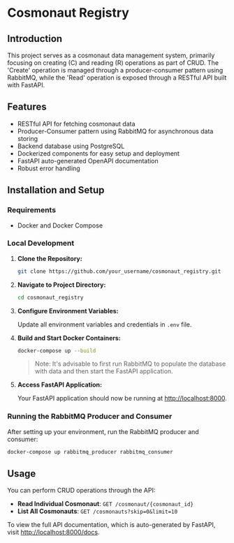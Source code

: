 # Cosmonaut Registry

## Introduction

This project serves as a cosmonaut data management system, primarily focusing on creating (C) and reading (R) operations as part of CRUD. The 'Create' operation is managed through a producer-consumer pattern using RabbitMQ, while the 'Read' operation is exposed through a RESTful API built with FastAPI.

## Features

- RESTful API for fetching cosmonaut data
- Producer-Consumer pattern using RabbitMQ for asynchronous data storing
- Backend database using PostgreSQL
- Dockerized components for easy setup and deployment
- FastAPI auto-generated OpenAPI documentation
- Robust error handling

## Installation and Setup

### Requirements

- Docker and Docker Compose

### Local Development

1. **Clone the Repository:**

    ```bash
    git clone https://github.com/your_username/cosmonaut_registry.git
    ```

2. **Navigate to Project Directory:**

    ```bash
    cd cosmonaut_registry
    ```

3. **Configure Environment Variables:**

    Update all environment variables and credentials in `.env` file.

4. **Build and Start Docker Containers:**

    ```bash
    docker-compose up --build
    ```

    > Note: It's advisable to first run RabbitMQ to populate the database with data and then start the FastAPI application.

5. **Access FastAPI Application:**

    Your FastAPI application should now be running at [http://localhost:8000](http://localhost:8000).

### Running the RabbitMQ Producer and Consumer

After setting up your environment, run the RabbitMQ producer and consumer:

```bash
docker-compose up rabbitmq_producer rabbitmq_consumer
```

## Usage

You can perform CRUD operations through the API:

- **Read Individual Cosmonaut**: `GET /cosmonaut/{cosmonaut_id}`
- **List All Cosmonauts**: `GET /cosmonauts?skip=0&limit=10`

To view the full API documentation, which is auto-generated by FastAPI, visit [http://localhost:8000/docs](http://localhost:8000/docs).
